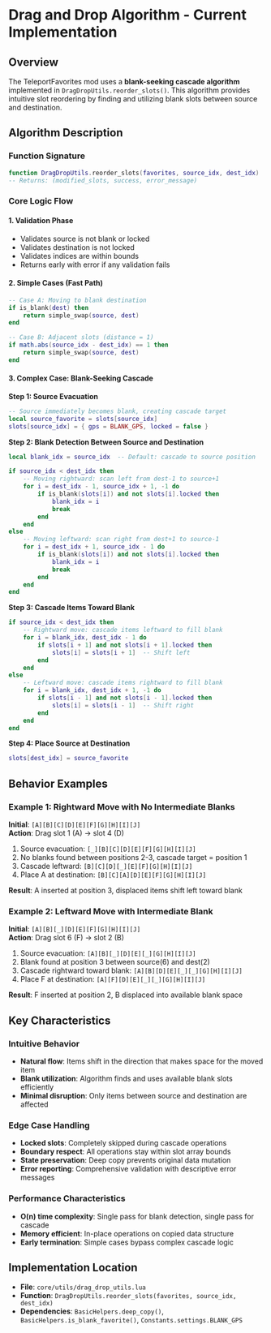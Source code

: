 # Drag and Drop Algorithm - Current Implementation

## Overview
The TeleportFavorites mod uses a **blank-seeking cascade algorithm** implemented in `DragDropUtils.reorder_slots()`. This algorithm provides intuitive slot reordering by finding and utilizing blank slots between source and destination.

## Algorithm Description

### Function Signature
```lua
function DragDropUtils.reorder_slots(favorites, source_idx, dest_idx)
-- Returns: (modified_slots, success, error_message)
```

### Core Logic Flow

#### 1. Validation Phase
- Validates source is not blank or locked
- Validates destination is not locked  
- Validates indices are within bounds
- Returns early with error if any validation fails

#### 2. Simple Cases (Fast Path)
```lua
-- Case A: Moving to blank destination
if is_blank(dest) then
    return simple_swap(source, dest)
end

-- Case B: Adjacent slots (distance = 1)
if math.abs(source_idx - dest_idx) == 1 then
    return simple_swap(source, dest)  
end
```

#### 3. Complex Case: Blank-Seeking Cascade

**Step 1: Source Evacuation**
```lua
-- Source immediately becomes blank, creating cascade target
local source_favorite = slots[source_idx]
slots[source_idx] = { gps = BLANK_GPS, locked = false }
```

**Step 2: Blank Detection Between Source and Destination**
```lua
local blank_idx = source_idx  -- Default: cascade to source position

if source_idx < dest_idx then
    -- Moving rightward: scan left from dest-1 to source+1
    for i = dest_idx - 1, source_idx + 1, -1 do
        if is_blank(slots[i]) and not slots[i].locked then
            blank_idx = i
            break
        end
    end
else
    -- Moving leftward: scan right from dest+1 to source-1  
    for i = dest_idx + 1, source_idx - 1 do
        if is_blank(slots[i]) and not slots[i].locked then
            blank_idx = i
            break
        end
    end
end
```

**Step 3: Cascade Items Toward Blank**
```lua
if source_idx < dest_idx then
    -- Rightward move: cascade items leftward to fill blank
    for i = blank_idx, dest_idx - 1 do
        if slots[i + 1] and not slots[i + 1].locked then
            slots[i] = slots[i + 1]  -- Shift left
        end
    end
else
    -- Leftward move: cascade items rightward to fill blank
    for i = blank_idx, dest_idx + 1, -1 do
        if slots[i - 1] and not slots[i - 1].locked then
            slots[i] = slots[i - 1]  -- Shift right
        end
    end
end
```

**Step 4: Place Source at Destination**
```lua
slots[dest_idx] = source_favorite
```

## Behavior Examples

### Example 1: Rightward Move with No Intermediate Blanks
**Initial**: `[A][B][C][D][E][F][G][H][I][J]`  
**Action**: Drag slot 1 (A) → slot 4 (D)

1. Source evacuation: `[_][B][C][D][E][F][G][H][I][J]`
2. No blanks found between positions 2-3, cascade target = position 1  
3. Cascade leftward: `[B][C][D][_][E][F][G][H][I][J]`
4. Place A at destination: `[B][C][A][D][E][F][G][H][I][J]`

**Result**: A inserted at position 3, displaced items shift left toward blank

### Example 2: Leftward Move with Intermediate Blank
**Initial**: `[A][B][_][D][E][F][G][H][I][J]`  
**Action**: Drag slot 6 (F) → slot 2 (B)

1. Source evacuation: `[A][B][_][D][E][_][G][H][I][J]`  
2. Blank found at position 3 between source(6) and dest(2)
3. Cascade rightward toward blank: `[A][B][D][E][_][_][G][H][I][J]`
4. Place F at destination: `[A][F][D][E][_][_][G][H][I][J]`

**Result**: F inserted at position 2, B displaced into available blank space

## Key Characteristics

### Intuitive Behavior
- **Natural flow**: Items shift in the direction that makes space for the moved item
- **Blank utilization**: Algorithm finds and uses available blank slots efficiently
- **Minimal disruption**: Only items between source and destination are affected

### Edge Case Handling
- **Locked slots**: Completely skipped during cascade operations
- **Boundary respect**: All operations stay within slot array bounds
- **State preservation**: Deep copy prevents original data mutation
- **Error reporting**: Comprehensive validation with descriptive error messages

### Performance Characteristics  
- **O(n) time complexity**: Single pass for blank detection, single pass for cascade
- **Memory efficient**: In-place operations on copied data structure
- **Early termination**: Simple cases bypass complex cascade logic

## Implementation Location
- **File**: `core/utils/drag_drop_utils.lua`
- **Function**: `DragDropUtils.reorder_slots(favorites, source_idx, dest_idx)`
- **Dependencies**: `BasicHelpers.deep_copy()`, `BasicHelpers.is_blank_favorite()`, `Constants.settings.BLANK_GPS`
